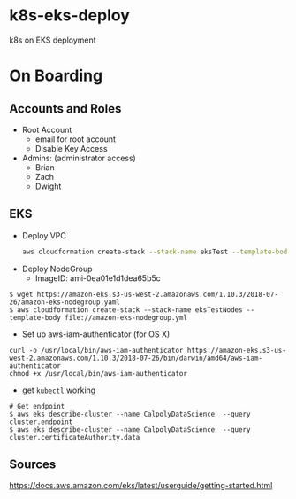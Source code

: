 # k8s-eks-deploy
k8s on EKS deployment

# On Boarding

## Accounts and Roles

- Root Account
  - email for root account
  - Disable Key Access
- Admins: (administrator access)
  - Brian
  - Zach
  - Dwight

## EKS

- Deploy VPC
  ```bash
  aws cloudformation create-stack --stack-name eksTest --template-body file://cluster.yml --capabilities CAPABILITY_NAMED_IAM
  ```
- Deploy NodeGroup
  - ImageID: ami-0ea01e1d1dea65b5c
```
$ wget https://amazon-eks.s3-us-west-2.amazonaws.com/1.10.3/2018-07-26/amazon-eks-nodegroup.yaml
$ aws cloudformation create-stack --stack-name eksTestNodes --template-body file://amazon-eks-nodegroup.yml
```
- Set up aws-iam-authenticator (for OS X)
```
curl -o /usr/local/bin/aws-iam-authenticator https://amazon-eks.s3-us-west-2.amazonaws.com/1.10.3/2018-07-26/bin/darwin/amd64/aws-iam-authenticator
chmod +x /usr/local/bin/aws-iam-authenticator
```
- get `kubectl` working
```
# Get endpoint
$ aws eks describe-cluster --name CalpolyDataScience  --query cluster.endpoint
$ aws eks describe-cluster --name CalpolyDataScience  --query cluster.certificateAuthority.data
```

## Sources
https://docs.aws.amazon.com/eks/latest/userguide/getting-started.html